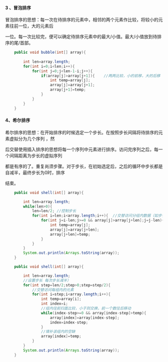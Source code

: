 #### 3 、冒泡排序

​		冒泡排序的思想：每一次在待排序的元素中，相邻的两个元素作比较，将较小的元素往前一位，大的元素后

一位。每一次比较完，便可以确定待排序元素中的最大/小值。最大/小值放到待排序的尾/首部。

```java
	public void bubble(int[] array){
        
		int len=array.length;
        for(int i=0;i<len;i++){
            for(int j=0;j<len-1-i;j++){
                if(array[j]>array[j+1]){	//两两比较，小的前移，大的后移
                    int temp=array[j];
                    array[j]=array[j+1];
                    array[j+1]=temp;
                }
            }
        }
	}
```





#### 4、希尔排序 

​		希尔排序的思想：在开始排序的时候选定一个步长。在按照步长间隔将待排序的元素虚拟分为几个序列 ，然

后交替使用插入排序的思想将每一个序列中元素进行排序。访问完序列之后，每一个间隔距离为步长的虚拟序列

都是有序的了。重复尚须步骤。对于步长，在初始选定后，之后的循环中步长都是自减半，最终步长为0时，排序

结束。

```java
	public void shell(int[] array){

        int len=array.length;
        while(len>0){
            len=len/2; //控制步长
            for(int i=len;i<array.length;i++){  //交替访问分组内数据（如步长为2时 ，1 3 5  2,4，6）
                for(int j=i-len;j>=0 && array[j]>array[j+len];j=j-len){  //组内往前扫描
                    int temp=array[j];
                    array[j]=array[j+len];
                    array[j+len]=temp;
                }
            }
        }
        System.out.println(Arrays.toString(array));
    }

	public void shell(int[] array){

        int len=array.length;
        //设置步长 每次步长减半）
        for(int step=len/2;step>0;step=step/2){
            //交替访问每组内的元素
            for(int i=step;i<array.length;i++){
                int temp=array[i];
                int index=i;
                //组内往前扫面比较，小于则交换，前一个数往后移动
                while(index-step>=0 && array[index-step]>temp){
                    array[index]=array[index-step];
                    index=index-step;
                }
                //填补该组内的空缺
                array[index]=temp;
            }
        }
        System.out.println(Arrays.toString(array));
    }
```





